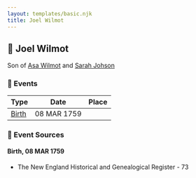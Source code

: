 ```yaml
---
layout: templates/basic.njk
title: Joel Wilmot
---
```

## 🔵 Joel Wilmot

Son of [Asa Wilmot](/people/1/15735504) and [Sarah Johson](/people/4/48968878)

### 📆 Events

Type | Date | Place
------ | ------ | ------
[Birth](#event-c44011c3-3f53-47fd-85a1-b2a5b32273c5) | 08 MAR 1759 |

### 📰 Event Sources

#### <a id="event-c44011c3-3f53-47fd-85a1-b2a5b32273c5"></a> Birth, 08 MAR 1759
* The New England Historical and Genealogical Register  - 73
